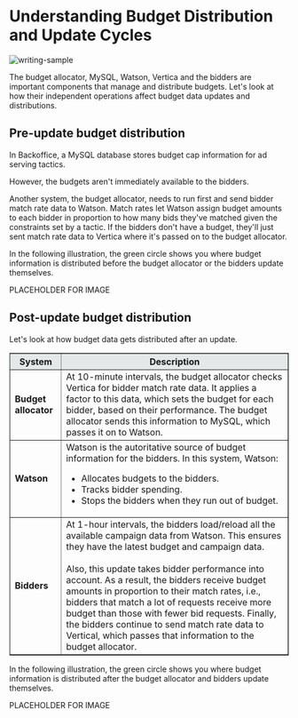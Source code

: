 # Understanding Budget Distribution and Update Cycles

![writing-sample](https://img.shields.io/badge/status-writing%20sample-brightgreen)

The budget allocator, MySQL, Watson, Vertica and the bidders are important components that manage and distribute budgets. Let's look at how their independent operations affect budget data updates and distributions.

## Pre-update budget distribution

In Backoffice, a MySQL database stores budget cap information for ad serving tactics.

However, the budgets aren't immediately available to the bidders.

Another system, the budget allocator, needs to run first and send bidder match rate data to Watson. Match rates let Watson assign budget amounts to each bidder in proportion to how many bids they've matched given the constraints set by a tactic. If the bidders don't have a budget, they'll just sent match rate data to Vertica where it's passed on to the budget allocator.

In the following illustration, the green circle shows you where budget information is distributed before the budget allocator or the bidders update themselves.

PLACEHOLDER FOR IMAGE

## Post-update budget distribution

Let's look at how budget data gets distributed after an update.

<html>
<table border="1">
<tr bgcolor=#E5E8E8>
<th>System</th><th>Description</th>
</tr>
<tr>
<td><b>Budget allocator</b></td><td>At 10-minute intervals, the budget allocator checks Vertica for bidder match rate data. It applies a factor to this data, which sets the budget for each bidder, based on their performance. The budget allocator sends this information to MySQL, which passes it on to Watson.</td>
</tr>
<tr>
<td><b>Watson</b></td><td>Watson is the autoritative source of budget information for the bidders. In this system, Watson:
    <ul>
        <li>Allocates budgets to the bidders.</li>
        <li>Tracks bidder spending.</li>
        <li>Stops the bidders when they run out of budget.</li>
    </ul>
    </td>
</tr>
<tr>
    <td><b>Bidders</b></td>
    <td>At 1-hour intervals, the bidders load/reload all the available campaign data from Watson. This ensures they have the latest budget and campaign data.<br><br> Also, this update takes bidder performance into account. As a result, the bidders receive budget amounts in proportion to their match rates, i.e., bidders that match a lot of requests receive more budget than those with fewer bid requests. Finally, the bidders continue to send match rate data to Vertical, which passes that information to the budget allocator.</tr>
</table>
</html>

In the following illustration, the green circle shows you where budget information is distributed after the budget allocator and bidders update themselves.

PLACEHOLDER FOR IMAGE

